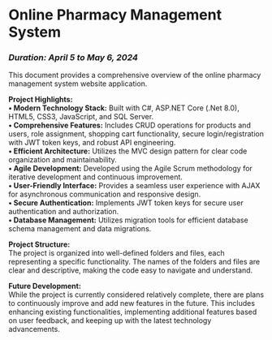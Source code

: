 # Online Pharmacy Management System <br>
### <i>Duration: April 5 to May 6, 2024</i>
This document provides a comprehensive overview of the online pharmacy management system website application.

**Project Highlights:**<br>
<b>•	Modern Technology Stack:</b> Built with C#, ASP.NET Core (.Net 8.0), HTML5, CSS3, JavaScript, and SQL Server.<br>
<b>•	Comprehensive Features:</b> Includes CRUD operations for products and users, role assignment, shopping cart functionality, secure login/registration with JWT token keys, and robust API engineering.<br>
<b>•	Efficient Architecture:</b> Utilizes the MVC design pattern for clear code organization and maintainability.<br>
<b>•	Agile Development:</b> Developed using the Agile Scrum methodology for iterative development and continuous improvement.<br>
<b>•	User-Friendly Interface:</b> Provides a seamless user experience with AJAX for asynchronous communication and responsive design.<br>
<b>•	Secure Authentication:</b> Implements JWT token keys for secure user authentication and authorization.<br>
<b>•	Database Management:</b> Utilizes migration tools for efficient database schema management and data migrations.<br>

<b>Project Structure:</b><br>
The project is organized into well-defined folders and files, each representing a specific functionality. The names of the folders and files are clear and descriptive, making the code easy to navigate and understand.

**Future Development:**<br>
While the project is currently considered relatively complete, there are plans to continuously improve and add new features in the future. This includes enhancing existing functionalities, implementing additional features based on user feedback, and keeping up with the latest technology advancements.

